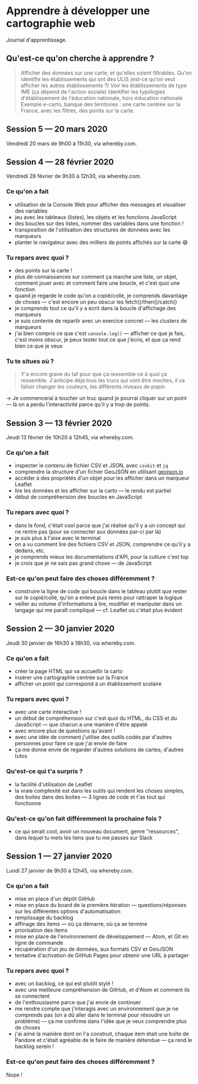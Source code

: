 # Apprendre à développer une cartographie web

Journal d'apprentissage.

## Qu'est-ce qu'on cherche à apprendre ?

> Afficher des données sur une carte, et qu'elles soient filtrables.
> Qu'on identifie les établissements qui ont des ULIS (est-ce qu'on veut afficher les autres établissements ?)
> Voir les établissements de type IME (ça dépend de l'action sociale)
> Identifier les typologies d'établissement de l'éducation nationale, hors éducation nationale
> Exemple e-carto, banque des territoires : une carte centrée sur la France, avec les filtres, des points sur la carte.

## Session 5 — 20 mars 2020

Vendredi 20 mars de 9h00 à 11h30, via whereby.com.

## Session 4 — 28 février 2020

Vendredi 28 février de 9h30 à 12h30, via whereby.com.

### Ce qu'on a fait

- utilisation de la Console Web pour afficher des messages et visualiser des variables
- jeu avec les tableaux (listes), les objets et les fonctions JavaScript
- des boucles sur des listes, nommer des variables dans une fonction !
- transposition de l'utilisation des structures de données avec les marqueurs
- planter le navigateur avec des milliers de points affichés sur la carte 😅

### Tu repars avec quoi ?

- des points sur la carte !
- plus de connaissances sur comment ça marche une liste, un objet, comment jouer avec et comment faire une boucle, et c'est quoi une fonction
- quand je regarde le code qu'on a copié/collé, je comprends davantage de choses — c'est encore un peu obscur les fetch()/then()/catch()
- je comprends tout ce qu'il y a écrit dans la boucle d'affichage des marqueurs
- je suis contente de repartir avec un exercice concret — les clusters de marqueurs
- j'ai bien compris ce que c'est `console.log()` — afficher ce que je fais, c'est moins obscur, je peux tester tout ce que j'écris, et que ça rend bien ce que je veux

### Tu te situes où ?

> Y'a encore grave du taf pour que ça ressemble ce à quoi ça ressemble.
> J'anticipe déjà tous les trucs qui vont être moches, il va falloir changer les couleurs, les différents niveaux de popin.

→ Je commencerai à toucher un truc quand je pourrai cliquer sur un point — là on a perdu l'interactivité parce qu'il y a trop de points.

## Session 3 — 13 février 2020

Jeudi 13 février de 10h20 à 12h45, via whereby.com.

### Ce qu'on a fait

- inspecter le contenu de fichier CSV et JSON, avec `csvkit` et `jq`
- comprendre la structure d'un fichier GeoJSON en utilisant [geojson.io](http://geojson.io)
- accéder à des propriétés d'un objet pour les afficher dans un marqueur Leaflet
- lire les données et les afficher sur la carto — le rendu est partiel
- début de compréhension des boucles en JavaScript

### Tu repars avec quoi ?

- dans le fond, c'était cool parce que j'ai réalisé qu'il y a un concept qui ne rentre pas (pour se connecter aux données par-ci par là)
- je suis plus à l'aise avec le terminal
- on a vu comment lire des fichiers CSV et JSON, comprendre ce qu'il y a dedans, etc.
- je comprends mieux les documentations d'API, pour la culture c'est top
- je crois que je ne sais pas grand chose — de JavaScript

### Est-ce qu'on peut faire des choses différemment ?

- construire la ligne de code qui boucle dans le tableau plutôt que rester sur le copié/collé, qu'on a enlevé puis remis pour rattraper la logique
- veiller au volume d'informations à lire, modifier et manipuler dans un langage qui me paraît compliqué — cf. Leaflet où c'était plus évident

## Session 2 — 30 janvier 2020

Jeudi 30 janvier de 16h30 à 18h30, via whereby.com.

### Ce qu'on a fait

- créer la page HTML qui va accueillir la carto
- insérer une cartographie centrée sur la France
- afficher un point qui correspond à un établissement scolaire

### Tu repars avec quoi ?

- avec une carte interactive !
- un début de compréhension sur c'est quoi du HTML, du CSS et du JavaScript — que chacun a une manière d'être appelé
- avec encore plus de questions qu'avant !
- avec une idée de comment j'utilise des outils codés par d'autres personnes pour faire ce que j'ai envie de faire
- ça me donne envie de regarder d'autres solutions de cartes, d'autres tutos

### Qu'est-ce qui t'a surpris ?

- la facilité d'utilisation de Leaflet
- la vraie complexité est dans les outils qui rendent les choses simples, des boites dans des boites — 3 lignes de code et t'as tout qui fonctionne

### Qu'est-ce qu'on fait différemment la prochaine fois ?

- ce qui serait cool, avoir un nouveau document, genre "ressources", dans lequel tu mets les liens que tu me passes sur Slack

## Session 1 — 27 janvier 2020

Lundi 27 janvier de 9h30 à 12h45, via whereby.com.

### Ce qu'on a fait

- mise en place d'un dépôt GitHub
- mise en place du board de la première itération — questions/réponses sur les différentes options d'automatisation
- remplissage du backlog
- affinage des items — où ça démarre, où ça se termine
- priorisation des items
- mise en place de l'environnement de développement — Atom, et Git en ligne de commande
- récupération d'un jeu de données, aux formats CSV et GeoJSON
- tentative d'activation de GitHub Pages pour obtenir une URL à partager

### Tu repars avec quoi ?

- avec un backlog, ce qui est plutôt stylé !
- avec une meilleure compréhension de GitHub, et d'Atom et comment ils se connectent
- de l'enthousiasme parce que j'ai envie de continuer
- me rendre compte que j'interagis avec un environnement que je ne comprends pas (on a dû aller dans le terminal pour résoudre un problème) — ça me confirme dans l'idée que je veux comprendre plus de choses
- j'ai aimé la manière dont on l'a construit, chaque item était une boîte de Pandore et c'était agréable de le faire de manière détendue — ça rend le backlog serein !

### Est-ce qu'on peut faire des choses différemment ?

Nope !
